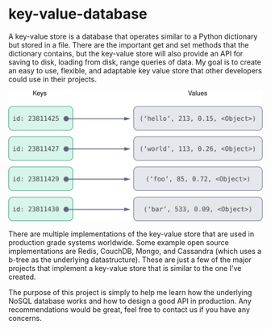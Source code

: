 # key-value-database

A key-value store is a database that operates similar to a Python dictionary but stored in a file. There are the important get and set methods that the dictionary contains, but the key-value store will also provide an API for saving to disk, loading from disk, range queries of data. My goal is to create an easy to use, flexible, and adaptable key value store that other developers could use in their projects.

![image](images/s1_kv_store_ex.svg)

There are multiple implementations of the key-value store that are used in production grade systems worldwide. Some example open source implementations are Redis, CouchDB, Mongo, and Cassandra (which uses a b-tree as the underlying datastructure). These are just a few of the major projects that implement a key-value store that is similar to the one I've created.


The purpose of this project is simply to help me learn how the underlying NoSQL database works and how to design a good API in production. Any recommendations would be great, feel free to contact us if you have any concerns.

